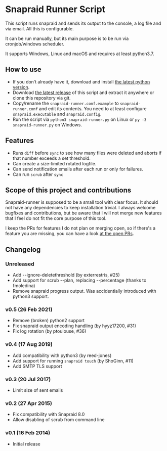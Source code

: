 # Snapraid Runner Script

This script runs snapraid and sends its output to the console, a log file and
via email. All this is configurable.

It can be run manually, but its main purpose is to be run via cronjob/windows
scheduler.

It supports Windows, Linux and macOS and requires at least python3.7.

## How to use
* If you don’t already have it, download and install
  [the latest python version](https://www.python.org/downloads/).
* Download [the latest release](https://github.com/Chronial/snapraid-runner/releases)
  of this script and extract it anywhere or clone this repository via git.
* Copy/rename the `snapraid-runner.conf.example` to `snapraid-runner.conf` and
  edit its contents. You need to at least configure `snapraid.executable` and
  `snapraid.config`.
* Run the script via `python3 snapraid-runner.py` on Linux or
 `py -3 snapraid-runner.py` on Windows.

## Features
* Runs `diff` before `sync` to see how many files were deleted and aborts if
  that number exceeds a set threshold.
* Can create a size-limited rotated logfile.
* Can send notification emails after each run or only for failures.
* Can run `scrub` after `sync`

## Scope of this project and contributions
Snapraid-runner is supposed to be a small tool with clear focus. It should not
have any dependencies to keep installation trivial. I always welcome bugfixes
and contributions, but be aware that I will not merge new features that I feel
do not fit the core purpose of this tool.

I keep the PRs for features I do not plan on merging open, so if there's a
feature you are missing, you can have a look
[at the open PRs](https://github.com/Chronial/snapraid-runner/pulls).

## Changelog
### Unreleased
* Add --ignore-deletethreshold (by exterrestris, #25)
* Add support for scrub --plan, replacing --percentage (thanks to fmoledina)
* Remove snapraid progress output. Was accidentially introduced with python3
  support.

### v0.5 (26 Feb 2021)
* Remove (broken) python2 support
* Fix snapraid output encoding handling (by hyyz17200, #31)
* Fix log rotation (by ptoulouse, #36)

### v0.4 (17 Aug 2019)
* Add compatibility with python3 (by reed-jones)
* Add support for running `snapraid touch` (by ShoGinn, #11)
* Add SMTP TLS support

### v0.3 (20 Jul 2017)
* Limit size of sent emails

### v0.2 (27 Apr 2015)
* Fix compatibility with Snapraid 8.0
* Allow disabling of scrub from command line

### v0.1 (16 Feb 2014)
* Initial release
